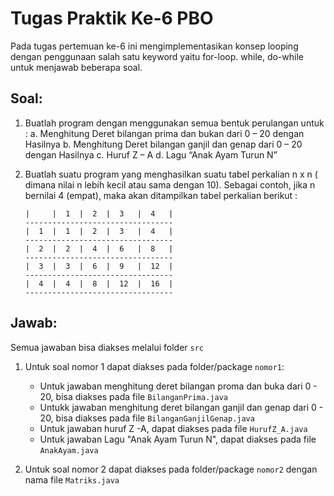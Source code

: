 # Tugas Praktik Ke-6 PBO
Pada tugas pertemuan ke-6 ini mengimplementasikan  konsep looping dengan penggunaan salah satu keyword yaitu for-loop. while, do-while untuk menjawab beberapa soal.
## Soal:
1. Buatlah program dengan menggunakan semua bentuk perulangan untuk :
   a. Menghitung Deret bilangan prima dan bukan dari 0 – 20 dengan Hasilnya
   b. Menghitung Deret bilangan ganjil dan genap dari 0 – 20 dengan Hasilnya
   c. Huruf Z – A
   d. Lagu “Anak Ayam Turun N”
   
2. Buatlah suatu program yang menghasilkan suatu tabel perkalian n x n ( dimana nilai n lebih kecil atau sama dengan 10). Sebagai contoh, jika n bernilai 4 (empat), maka akan ditampilkan tabel perkalian berikut :
   ```
   |     |  1  |  2  |  3   |  4   |
   ---------------------------------
   |  1  |  1  |  2  |  3   |  4   |
   ---------------------------------
   |  2  |  2  |  4  |  6   |  8   |
   ---------------------------------
   |  3  |  3  |  6  |  9   |  12  |
   ---------------------------------
   |  4  |  4  |  8  |  12  |  16  |
   ---------------------------------
   ```

## Jawab:
Semua jawaban bisa diakses melalui folder `src`
1. Untuk soal nomor 1 dapat diakses pada folder/package `nomor1`:
   - Untuk jawaban menghitung deret bilangan proma dan buka dari 0 - 20, bisa diakses pada file `BilanganPrima.java`
   - Untukk jawaban menghitung deret bilangan ganjil dan genap dari 0 - 20, bisa diakses pada file `BilanganGanjilGenap.java`
   - Untuk jawaban huruf Z -A, dapat diakses pada file `HurufZ_A.java`
   - Untuk jawaban Lagu "Anak Ayam Turun N", dapat diakses pada file `AnakAyam.java`
   
3. Untuk soal nomor 2 dapat diakses pada folder/package `nomor2` dengan nama file `Matriks.java`
